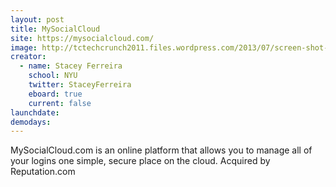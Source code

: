 ```yaml
---
layout: post
title: MySocialCloud
site: https://mysocialcloud.com/
image: http://tctechcrunch2011.files.wordpress.com/2013/07/screen-shot-2013-07-24-at-11-53-14.png?w=400
creator:
  - name: Stacey Ferreira
    school: NYU
    twitter: StaceyFerreira
    eboard: true
    current: false
launchdate:
demodays:
---
```

MySocialCloud.com is an online platform that allows you to manage all of your logins one simple, secure place on the cloud. Acquired by Reputation.com